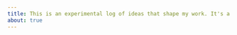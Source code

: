 ```yaml
---
title: This is an experimental log of ideas that shape my work. It's a living document, so I'll be adding new ideas as I go.\n\nI'm a digital product person, checkout my [twitter](https://twitter.com/samtgarson) or [github](https://github.com/samtgarson).
about: true
---
```



